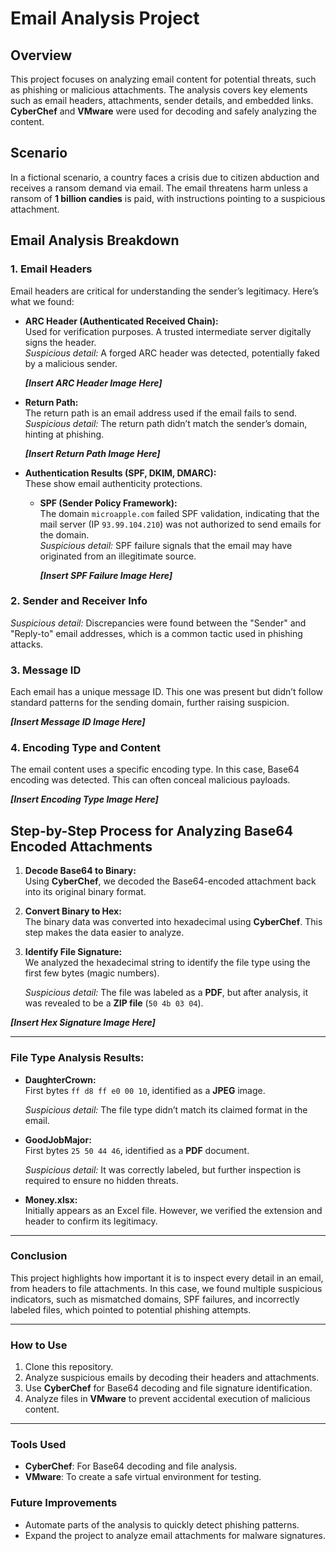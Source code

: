 # Email Analysis Project

## Overview

This project focuses on analyzing email content for potential threats, such as phishing or malicious attachments. The analysis covers key elements such as email headers, attachments, sender details, and embedded links. **CyberChef** and **VMware** were used for decoding and safely analyzing the content.

## Scenario

In a fictional scenario, a country faces a crisis due to citizen abduction and receives a ransom demand via email. The email threatens harm unless a ransom of **1 billion candies** is paid, with instructions pointing to a suspicious attachment.

## Email Analysis Breakdown

### 1. Email Headers

Email headers are critical for understanding the sender’s legitimacy. Here’s what we found:

- **ARC Header (Authenticated Received Chain):**  
  Used for verification purposes. A trusted intermediate server digitally signs the header.  
  *Suspicious detail:* A forged ARC header was detected, potentially faked by a malicious sender.
  
  _**[Insert ARC Header Image Here]**_

- **Return Path:**  
  The return path is an email address used if the email fails to send.  
  *Suspicious detail:* The return path didn’t match the sender’s domain, hinting at phishing.

  _**[Insert Return Path Image Here]**_

- **Authentication Results (SPF, DKIM, DMARC):**  
  These show email authenticity protections.
  
  - **SPF (Sender Policy Framework):**  
    The domain `microapple.com` failed SPF validation, indicating that the mail server (IP `93.99.104.210`) was not authorized to send emails for the domain.  
    *Suspicious detail:* SPF failure signals that the email may have originated from an illegitimate source.
    
    _**[Insert SPF Failure Image Here]**_

### 2. Sender and Receiver Info

*Suspicious detail:* Discrepancies were found between the "Sender" and "Reply-to" email addresses, which is a common tactic used in phishing attacks.



### 3. Message ID

Each email has a unique message ID. This one was present but didn’t follow standard patterns for the sending domain, further raising suspicion.

_**[Insert Message ID Image Here]**_

### 4. Encoding Type and Content

The email content uses a specific encoding type. In this case, Base64 encoding was detected. This can often conceal malicious payloads.

_**[Insert Encoding Type Image Here]**_

## Step-by-Step Process for Analyzing Base64 Encoded Attachments

1. **Decode Base64 to Binary:**  
   Using **CyberChef**, we decoded the Base64-encoded attachment back into its original binary format.
   
2. **Convert Binary to Hex:**  
   The binary data was converted into hexadecimal using **CyberChef**. This step makes the data easier to analyze.

3. **Identify File Signature:**  
   We analyzed the hexadecimal string to identify the file type using the first few bytes (magic numbers).

   *Suspicious detail:* The file was labeled as a **PDF**, but after analysis, it was revealed to be a **ZIP file** (`50 4b 03 04`).

_**[Insert Hex Signature Image Here]**_

---

### File Type Analysis Results:

- **DaughterCrown:**  
  First bytes `ff d8 ff e0 00 10`, identified as a **JPEG** image.
  
  *Suspicious detail:* The file type didn’t match its claimed format in the email.
  
- **GoodJobMajor:**  
  First bytes `25 50 44 46`, identified as a **PDF** document.

  *Suspicious detail:* It was correctly labeled, but further inspection is required to ensure no hidden threats.

- **Money.xlsx:**  
  Initially appears as an Excel file. However, we verified the extension and header to confirm its legitimacy.

---

### Conclusion

This project highlights how important it is to inspect every detail in an email, from headers to file attachments. In this case, we found multiple suspicious indicators, such as mismatched domains, SPF failures, and incorrectly labeled files, which pointed to potential phishing attempts.

---

### How to Use

1. Clone this repository.
2. Analyze suspicious emails by decoding their headers and attachments.
3. Use **CyberChef** for Base64 decoding and file signature identification.
4. Analyze files in **VMware** to prevent accidental execution of malicious content.

---

### Tools Used
- **CyberChef**: For Base64 decoding and file analysis.
- **VMware**: To create a safe virtual environment for testing.

### Future Improvements

- Automate parts of the analysis to quickly detect phishing patterns.
- Expand the project to analyze email attachments for malware signatures.
